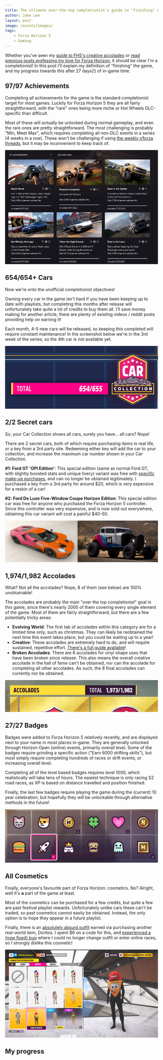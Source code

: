 ```yaml
---
title: The ultimate over-the-top completionist's guide to "finishing" Forza Horizon 5
author: Jake Lee
layout: post
image: /assets/images/
tags:
    - Forza Horizon 5
    - Gaming
---
```


Whether you've seen my [guide to FH5's creative accolades](https://jakelee.co.uk/forza-horizon-5-creative-accolades/) or [read previous posts professing my love for Forza Horizon](https://jakelee.co.uk/why-i-fell-in-love-with-formula-1/#forza), it should be clear I'm a completionist! In this post I'll explain my definition of "finishing" the game, and my progress towards this after 27 days(!) of in-game time.

## 97/97 Achievements

Completing all achievements for the game is the standard completionist target for most games. Luckily for Forza Horizon 5 they are all fairly straightforward, with the "rare" ones being more niche or Hot Wheels DLC-specific than difficult.

Most of these will actually be unlocked during normal gameplay, and even the rare ones are pretty straightforward. The most challenging is probably "Min, Meet Max", which requires completing all non-DLC events in a series (4 weeks in a row). These won't be challenging if using [the weekly r/forza threads](https://www.reddit.com/r/forza/), but it may be inconvenient to keep track of.

[![forza horizon 5 completionist achievements](/assets/images/2022/fh5-completionist-achievements.png)](/assets/images/2022/fh5-completionist-achievements.png)

## 654/654+ Cars 

Now we're onto the unofficial completionist objectives!

Owning every car in the game isn't hard if you have been keeping up to date with playlists, but completing this months after release will unfortunately take quite a lot of credits to buy them all. I'll save money making for another article, there are plenty of existing videos / reddit posts providing help on earning it!

Each month, 4-5 new cars will be released, so keeping this completed will require constant maintenance! In the screenshot below we're in the 3rd week of the series, so the 4th car is not available yet.

[![forza horizon 5 completionist cars](/assets/images/2022/fh5-completionist-cars.png)](/assets/images/2022/fh5-completionist-cars.png)

## 2/2 Secret cars

So, your Car Collection shows all cars, surely you have... all cars? Nope!

There are 2 secret cars, both of which require purchasing items in real life, or a key from a 3rd party site. Redeeming either key will add the car to your collection, and increase the maximum car number shown in your Car Collection.

**#1: Ford GT 'OPI Edition'**: This special edition (same as normal Ford GT, with slightly boosted stats and unique livery) variant was free with [specific make-up purchases](https://www.opi.com/blog/xbox-collection-gift-with-purchase), and can no longer be obtained legitimately. I purchased a key from a 3rd party for around $20, which is very expensive for a reskin of a car!

**#2: Ford De Luxe Five-Window Coupe Horizon Edition**: This special edition car was free for anyone who purchased the Forza Horizon 5 controller. Since this controller was very expensive, and is now sold out everywhere, obtaining this car variant will cost a painful $40-50.

[![forza horizon 5 bonus cars](/assets/images/2022/fh5-completionist-bonus-cars.png)](/assets/images/2022/fh5-completionist-bonus-cars.png)

## 1,974/1,982 Accolades

What? Not all the accolades? Nope, 8 of them (see below) are 100% unobtainable!

The accolades are probably the main "over the top completionist" goal in this game, since there's nearly 2000 of them covering every single element of the game. Most of them are fairly straightforward, but there are a few potentially tricky areas:

* **Evolving World**: The first tab of accolades within this category are for a limited time only, such as christmas. They can likely be reobtained the next time this event takes place, but you could be waiting up to a year!
* **Creative**: These accolades are extremely hard to do, and will require sustained, repetitive effort. [There's a full guide available](https://jakelee.co.uk/forza-horizon-5-creative-accolades/)!
* **Broken Accolades**: There are 6 accolades for vinyl shape uses that have been broken since release. This also means the overall creative accolade in the hall of fame can't be obtained, nor can the accolade for completing all other accolades. As such, the 8 final accolades can currently nor be obtained.

[![forza horizon 5 accolades](/assets/images/2022/fh5-completionist-accolades.png)](/assets/images/2022/fh5-completionist-accolades.png)

## 27/27 Badges

Badges were added to Forza Horizon 5 relatively recently, and are displayed next to your name in most places in-game. They are generally unlocked through Horizon Open (online) events, primarily overall level. Some of the badges require grinding a specific action ("Earn 6000 drifting skills"), but most simply require completing hundreds of races or drift events, or increasing overall level.

Completing all of the level based badges requires level 1000, which realistically will take tens of hours. The easiest technique is only racing S2 road races, as XP is based on distance travelled and position finished.

Finally, the last few badges require playing the game during the (current) 10 year celebration, but hopefully they will be unlockable through alternative methods in the future!

[![forza horizon 5 badges](/assets/images/2022/fh5-completionist-badges.png)](/assets/images/2022/fh5-completionist-badges.png)

## All Cosmetics

Finally, everyone's favourite part of Forza Horizon: cosmetics. No? Alright, well it's **a** part of the game at least.

Most of the cosmetics can be purchased for a few credits, but quite a few are past festival playlist rewards. Unfortunately unlike cars these can't be traded, so past cosmetics cannot easily be obtained. Instead, the only option is to hope they appear in a future playlist.

Finally, there is an [absolutely absurd outfit](https://support.forzamotorsport.net/hc/en-us/articles/10075556247571-Forza-Horizon-5-Tankito-Doritos-Outfit-Code-Redemption-FAQ) earned via purchasing another real-world item, Doritos. I spent $6 on a code for this, and [experienced a (now fixed) bug](https://www.reddit.com/r/forza/comments/xz0dl6/i_spent_6_to_buy_the_dorito_outfit_code_outside/) where I could no longer change outfit or enter online races, so I strongly dislike this cosmetic!

[![forza horizon 5 outfit](/assets/images/2022/fh5-completionist-outfit.png)](/assets/images/2022/fh5-completionist-outfit.png)

## My progress